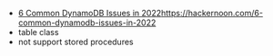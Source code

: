 - [6 Common DynamoDB Issues in 2022](https://hackernoon.com/6-common-dynamodb-issues-in-2022)https://hackernoon.com/6-common-dynamodb-issues-in-2022
- table class
- not support stored procedures
